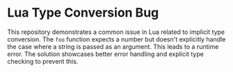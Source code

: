 # Lua Type Conversion Bug

This repository demonstrates a common issue in Lua related to implicit type conversion. The `foo` function expects a number but doesn't explicitly handle the case where a string is passed as an argument.  This leads to a runtime error.  The solution showcases better error handling and explicit type checking to prevent this.